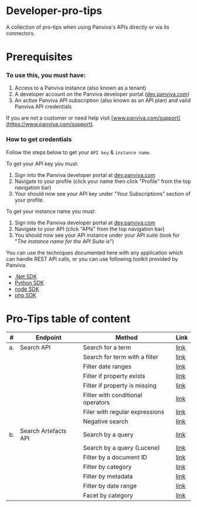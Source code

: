 # Developer-pro-tips
A collection of pro-tips when using Panviva's APIs directly or via its connectors.

# Prerequisites
### To use this, you must have:

1. Access to a Panviva instance (also known as a tenant)
2. A developer account on the Panviva developer portal ([dev.panviva.com](https://dev.panviva.com))
3. An active Panviva API subscription (also known as an API plan) and valid Panviva API credentials

If you are not a customer or need help visit [www.panviva.com/support](https://www.panviva.com/support).

### How to get credentials

Follow the steps below to get your `API key` & `instance name`.

To get your API key you must:

1. Sign into the Panviva developer portal at [dev.panviva.com](https://dev.panviva.com)
2. Navigate to your profile (click your name then click "Profile" from the top navigation bar)
3. Your should now see your API key under "Your Subscriptions" section of your profile.

To get your instance name you must:

1. Sign into the Panviva developer portal at [dev.panviva.com](https://dev.panviva.com)
2. Navigate to your API (click "APIs" from the top navigation bar)
3. You should now see your API instance under your API suite (look for "_The instance name for the API Suite is_")

You can use the techniques documented here with any application which can handle REST API calls, or you can use following toolkit provided by Panviva.

- [.Net SDK](https://github.com/panviva/toolkit-dotnet-sdk)
- [Python SDK](https://github.com/panviva/toolkit-python-sdk)
- [node SDK](https://github.com/panviva/toolkit-node-sdk)
- [php SDK](https://github.com/panviva/toolkit-php-sdk)

# Pro-Tips table of content


|#| Endpoint       | Method           | Link  |
| -----| ------------- |-------------| -----|
|a.|Search API| Search for a term | [link](search/search-for-a-term.md) |
||| Search for term with a filter | [link](search/search-for-a-term-with-filter.md) |
||| Filter date ranges | [link](search/filter-date-ranges.md) |
||| Filter if property exists | [link](search/filter-if-property-exists.md) |
||| Filter if property is missing | [link](search/filter-if-property-is-missing.md) |
||| Filter with conditional operators | [link](search/filter-with-conditional-operators.md) |
||| Filer with regular expressions | [link](search/filer-with-regular-expressions.md) |
||| Negative search | [link](search/negative-search.md) |
|b.|Search Artefacts API| Search by a query | [link](search-artefacts/search-for-a-query.md) |
||| Search by a query (Lucene) | [link](search-artefacts/search-for-a-query-lucene.md) |
||| Filter by a document ID | [link](search-artefacts/filter-artefacts-by-panviva-document-id.md) |
||| Filter by category | [link](search-artefacts/filter-artefacts-by-category.md) |
||| Filter by metadata | [link](search-artefacts/filter-artefacts-by-metadata.md) |
||| Filter by date range | [link](search-artefacts/filter-artefacts-by-date-range.md) |
||| Facet by category | [link](search-artefacts/facet-artefacts-by-category.md) |